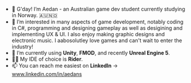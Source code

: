 - 👋 G'day! I’m Aedan - an Australian game dev student currently studying in Norway. 🇦🇺🇳🇴
- 👀 I’m interested in many aspects of game development, notably coding in C#, programming and designing gameplay as well as desigining and implementing UX & UI. I also enjoy making graphic designs and electronic music. I aabosolutley love games and can't wait to enter the industry!
- 🌱 I’m currently using **Unity**, **FMOD**, and recently **Unreal Engine 5**.
- 👨‍💻 My IDE of choice is **Rider**.
- 📫 You can reach me easiest on **LinkedIn** -> www.linkedin.com/in/aedans
